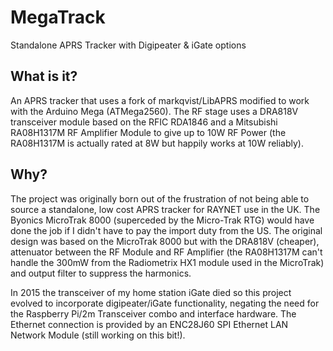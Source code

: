 # MegaTrack
Standalone APRS Tracker with Digipeater &amp; iGate options

## What is it?
An APRS tracker that uses a fork of markqvist/LibAPRS modified to work with the Arduino Mega (ATMega2560). The RF stage uses a DRA818V transceiver module based on the RFIC RDA1846 and a Mitsubishi RA08H1317M RF Amplifier Module to give up to 10W RF Power (the RA08H1317M is actually rated at 8W but happily works at 10W reliably).

## Why?
The project was originally born out of the frustration of not being able to source a standalone, low cost APRS tracker for RAYNET use in the UK. The Byonics MicroTrak 8000 (superceded by the Micro-Trak RTG) would have done the job if I didn't have to pay the import duty from the US. The original design was based on the MicroTrak 8000 but with the DRA818V (cheaper), attenuator between the RF Module and RF Amplifier (the RA08H1317M can't handle the 300mW from the Radiometrix HX1 module used in the MicroTrak) and output filter to suppress the harmonics.

In 2015 the transceiver of my home station iGate died so this project evolved to incorporate digipeater/iGate functionality, negating the need for the Raspberry Pi/2m Transceiver combo and interface hardware. The Ethernet connection is provided by an ENC28J60 SPI Ethernet LAN Network Module (still working on this bit!).
